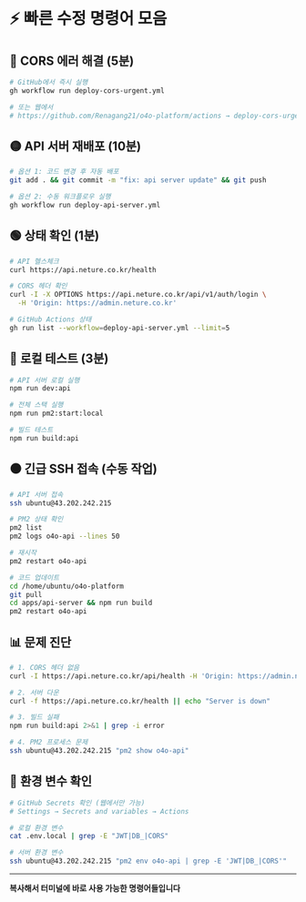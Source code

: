 # ⚡ 빠른 수정 명령어 모음

## 🔴 CORS 에러 해결 (5분)
```bash
# GitHub에서 즉시 실행
gh workflow run deploy-cors-urgent.yml

# 또는 웹에서
# https://github.com/Renagang21/o4o-platform/actions → deploy-cors-urgent → Run workflow
```

## 🟡 API 서버 재배포 (10분)
```bash
# 옵션 1: 코드 변경 후 자동 배포
git add . && git commit -m "fix: api server update" && git push

# 옵션 2: 수동 워크플로우 실행
gh workflow run deploy-api-server.yml
```

## 🟢 상태 확인 (1분)
```bash
# API 헬스체크
curl https://api.neture.co.kr/health

# CORS 헤더 확인
curl -I -X OPTIONS https://api.neture.co.kr/api/v1/auth/login \
  -H 'Origin: https://admin.neture.co.kr'

# GitHub Actions 상태
gh run list --workflow=deploy-api-server.yml --limit=5
```

## 🔵 로컬 테스트 (3분)
```bash
# API 서버 로컬 실행
npm run dev:api

# 전체 스택 실행
npm run pm2:start:local

# 빌드 테스트
npm run build:api
```

## ⚫ 긴급 SSH 접속 (수동 작업)
```bash
# API 서버 접속
ssh ubuntu@43.202.242.215

# PM2 상태 확인
pm2 list
pm2 logs o4o-api --lines 50

# 재시작
pm2 restart o4o-api

# 코드 업데이트
cd /home/ubuntu/o4o-platform
git pull
cd apps/api-server && npm run build
pm2 restart o4o-api
```

## 📊 문제 진단
```bash
# 1. CORS 헤더 없음
curl -I https://api.neture.co.kr/api/health -H 'Origin: https://admin.neture.co.kr' | grep -i access-control

# 2. 서버 다운
curl -f https://api.neture.co.kr/health || echo "Server is down"

# 3. 빌드 실패
npm run build:api 2>&1 | grep -i error

# 4. PM2 프로세스 문제
ssh ubuntu@43.202.242.215 "pm2 show o4o-api"
```

## 🔧 환경 변수 확인
```bash
# GitHub Secrets 확인 (웹에서만 가능)
# Settings → Secrets and variables → Actions

# 로컬 환경 변수
cat .env.local | grep -E "JWT|DB_|CORS"

# 서버 환경 변수
ssh ubuntu@43.202.242.215 "pm2 env o4o-api | grep -E 'JWT|DB_|CORS'"
```

---
**복사해서 터미널에 바로 사용 가능한 명령어들입니다**